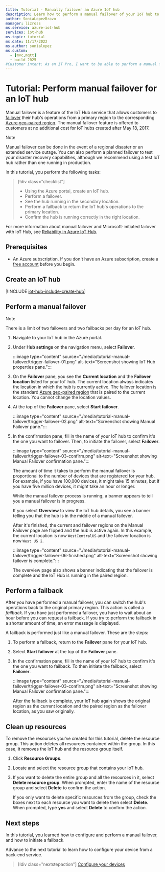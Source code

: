 ```yaml
---
title: Tutorial - Manually failover an Azure IoT hub
description: Learn how to perform a manual failover of your IoT hub to a different region and then return it to the original region.
author: SoniaLopezBravo
manager: lizross
ms.service: azure-iot-hub
services: iot-hub
ms.topic: tutorial
ms.date: 11/17/2022
ms.author: sonialopez
ms.custom:
  - [mvc,mqtt]
  - build-2025
#Customer intent: As an IT Pro, I want to be able to perform a manual failover of my IoT hub to a different region, and then return it to the original region.
---
```


# Tutorial: Perform manual failover for an IoT hub

Manual failover is a feature of the IoT Hub service that allows customers to [failover](https://en.wikipedia.org/wiki/Failover) their hub's operations from a primary region to the corresponding [Azure geo-paired region](../reliability/cross-region-replication-azure.md). The manual failover feature is offered to customers at no additional cost for IoT hubs created after May 18, 2017.

> [!NOTE]
> Manual failover can be done in the event of a regional disaster or an extended service outage. You can also perform a planned failover to test your disaster recovery capabilities, although we recommend using a test IoT hub rather than one running in production. 

In this tutorial, you perform the following tasks:

> [!div class="checklist"]
>
> * Using the Azure portal, create an IoT hub.
> * Perform a failover.
> * See the hub running in the secondary location.
> * Perform a failback to return the IoT hub's operations to the primary location. 
> * Confirm the hub is running correctly in the right location.

For more information about manual failover and Microsoft-initiated failover with IoT Hub, see [Reliability in Azure IoT Hub](../reliability/reliability-iot-hub.md).

## Prerequisites

* An Azure subscription. If you don't have an Azure subscription, create a [free account](https://azure.microsoft.com/pricing/purchase-options/azure-account?cid=msft_learn) before you begin.

## Create an IoT hub

[!INCLUDE [iot-hub-include-create-hub](../../includes/iot-hub-include-create-hub.md)]

## Perform a manual failover

> [!NOTE]
> There is a limit of two failovers and two failbacks per day for an IoT hub.

1. Navigate to your IoT hub in the Azure portal.

1. Under **Hub settings** on the navigation menu, select **Failover**.

   :::image type="content" source="./media/tutorial-manual-failover/trigger-failover-01.png" alt-text="Screenshot showing IoT Hub properties pane.":::

1. On the **Failover** pane, you see the **Current location** and the **Failover location** listed for your IoT hub. The current location always indicates the location in which the hub is currently active. The failover location is the standard [Azure geo-paired region](../reliability/cross-region-replication-azure.md) that is paired to the current location. You cannot change the location values.

1. At the top of the **Failover** pane, select **Start failover**.

   :::image type="content" source="./media/tutorial-manual-failover/trigger-failover-02.png" alt-text="Screenshot showing Manual Failover pane.":::

1. In the confirmation pane, fill in the name of your IoT hub to confirm it's the one you want to failover. Then, to initiate the failover, select **Failover**.

   :::image type="content" source="./media/tutorial-manual-failover/trigger-failover-03-confirm.png" alt-text="Screenshot showing Manual Failover confirmation pane.":::

   The amount of time it takes to perform the manual failover is proportional to the number of devices that are registered for your hub. For example, if you have 100,000 devices, it might take 15 minutes, but if you have five million devices, it might take an hour or longer.

   While the manual failover process is running, a banner appears to tell you a manual failover is in progress.

   If you select **Overview** to view the IoT hub details, you see a banner telling you that the hub is in the middle of a manual failover.

   After it's finished, the current and failover regions on the Manual Failover page are flipped and the hub is active again. In this example, the current location is now `WestCentralUS` and the failover location is now `West US 2`.

   :::image type="content" source="./media/tutorial-manual-failover/trigger-failover-06-finished.png" alt-text="Screenshot showing failover is complete.":::

   The overview page also shows a banner indicating that the failover is complete and the IoT Hub is running in the paired region.

## Perform a failback

After you have performed a manual failover, you can switch the hub's operations back to the original primary region. This action is called a *failback*. If you have just performed a failover, you have to wait about an hour before you can request a failback. If you try to perform the failback in a shorter amount of time, an error message is displayed.

A failback is performed just like a manual failover. These are the steps:

1. To perform a failback, return to the **Failover** pane for your IoT hub.

2. Select **Start failover** at the top of the **Failover** pane.

3. In the confirmation pane, fill in the name of your IoT hub to confirm it's the one you want to failback. To then initiate the failback, select **Failover**.

   :::image type="content" source="./media/tutorial-manual-failover/trigger-failover-03-confirm.png" alt-text="Screenshot showing Manual Failover confirmation pane.":::

   After the failback is complete, your IoT hub again shows the original region as the current location and the paired region as the failover location, as you saw originally.

## Clean up resources

To remove the resources you've created for this tutorial, delete the resource group. This action deletes all resources contained within the group. In this case, it removes the IoT hub and the resource group itself.

1. Click **Resource Groups**.

2. Locate and select the resource group that contains your IoT hub.

3. If you want to delete the entire group and all the resources in it, select **Delete resource group**. When prompted, enter the name of the resource group and select **Delete** to confirm the action.

   If you only want to delete specific resources from the group, check the boxes next to each resource you want to delete then select **Delete**. When prompted, type **yes** and select **Delete** to confirm the action.

## Next steps

In this tutorial, you learned how to configure and perform a manual failover, and how to initiate a failback.

Advance to the next tutorial to learn how to configure your device from a back-end service.

> [!div class="nextstepaction"]
> [Configure your devices](tutorial-device-twins.md)
